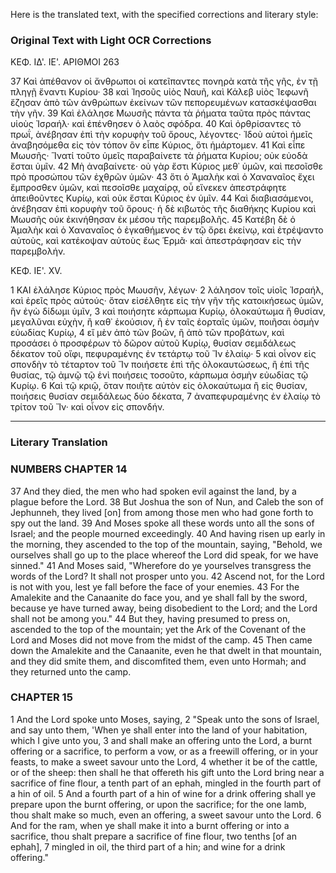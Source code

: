 Here is the translated text, with the specified corrections and literary style:

### Original Text with Light OCR Corrections

ΚΕΦ. ΙΔ'. ΙΕ'.
ΑΡΙΘΜΟΙ
263

37 Καὶ ἀπέθανον οἱ ἄνθρωποι οἱ κατεῖπαντες πονηρὰ κατὰ τῆς γῆς, ἐν τῇ πληγῇ ἔναντι Κυρίου·
38 καὶ Ἰησοῦς υἱὸς Ναυῆ, καὶ Κάλεβ υἱὸς Ἰεφωνῆ ἔζησαν ἀπὸ τῶν ἀνθρώπων ἐκείνων τῶν πεπορευμένων κατασκέψασθαι τὴν γῆν.
39 Καὶ ἐλάλησε Μωυσῆς πάντα τὰ ῥήματα ταῦτα πρὸς πάντας υἱοὺς Ἰσραήλ· καὶ ἐπένθησεν ὁ λαὸς σφόδρα.
40 Καὶ ὀρθρίσαντες τὸ πρωΐ, ἀνέβησαν ἐπὶ τὴν κορυφὴν τοῦ ὄρους, λέγοντες· Ἰδοὺ αὐτοὶ ἡμεῖς ἀναβησόμεθα εἰς τὸν τόπον ὃν εἶπε Κύριος, ὅτι ἡμάρτομεν.
41 Καὶ εἶπε Μωυσῆς· Ἵνατί τοῦτο ὑμεῖς παραβαίνετε τὰ ῥήματα Κυρίου; οὐκ εὐοδὰ ἔσται ὑμῖν.
42 Μὴ ἀναβαίνετε· οὐ γὰρ ἔστι Κύριος μεθ᾿ ὑμῶν, καὶ πεσοῖσθε πρὸ προσώπου τῶν ἐχθρῶν ὑμῶν·
43 ὅτι ὁ Ἀμαλὴκ καὶ ὁ Χαναναῖος ἔχει ἔμπροσθεν ὑμῶν, καὶ πεσοῖσθε μαχαίρᾳ, οὗ εἵνεκεν ἀπεστράφητε ἀπειθοῦντες Κυρίῳ, καὶ οὐκ ἔσται Κύριος ἐν ὑμῖν.
44 Καὶ διαβιασάμενοι, ἀνέβησαν ἐπὶ κορυφὴν τοῦ ὄρους· ἡ δὲ κιβωτὸς τῆς διαθήκης Κυρίου καὶ Μωυσῆς οὐκ ἐκινήθησαν ἐκ μέσου τῆς παρεμβολῆς.
45 Κατέβη δὲ ὁ Ἀμαλὴκ καὶ ὁ Χαναναῖος ὁ ἐγκαθήμενος ἐν τῷ ὄρει ἐκείνῳ, καὶ ἐτρέψαντο αὐτοὺς, καὶ κατέκοψαν αὐτοὺς ἕως Ἑρμᾶ· καὶ ἀπεστράφησαν εἰς τὴν παρεμβολήν.

ΚΕΦ. ΙΕ'. XV.

1 ΚΑΙ ἐλάλησε Κύριος πρὸς Μωυσῆν, λέγων·
2 λάλησον τοῖς υἱοῖς Ἰσραήλ, καὶ ἐρεῖς πρὸς αὐτούς· ὅταν εἰσέλθητε εἰς τὴν γῆν τῆς κατοικήσεως ὑμῶν, ἣν ἐγὼ δίδωμι ὑμῖν,
3 καὶ ποιήσητε κάρπωμα Κυρίῳ, ὁλοκαύτωμα ἢ θυσίαν, μεγαλῦναι εὐχὴν, ἢ καθ᾿ ἑκούσιον, ἢ ἐν ταῖς ἑορταῖς ὑμῶν, ποιῆσαι ὀσμὴν εὐωδίας Κυρίῳ,
4 εἴ μὲν ἀπὸ τῶν βοῶν, ἢ ἀπὸ τῶν προβάτων, καὶ προσάσει ὁ προσφέρων τὸ δῶρον αὐτοῦ Κυρίῳ, θυσίαν σεμιδάλεως δέκατον τοῦ οἴφι, πεφυραμένης ἐν τετάρτῳ τοῦ Ἴν ἐλαίῳ·
5 καὶ οἶνον εἰς σπονδὴν τὸ τέταρτον τοῦ Ἴν ποιήσετε ἐπὶ τῆς ὁλοκαυτώσεως, ἢ ἐπὶ τῆς θυσίας, τῷ ἀμνῷ τῷ ἑνὶ ποιήσεις τοσοῦτο, κάρπωμα ὀσμὴν εὐωδίας τῷ Κυρίῳ.
6 Καὶ τῷ κριῷ, ὅταν ποιῆτε αὐτὸν εἰς ὁλοκαύτωμα ἢ εἰς θυσίαν, ποιήσεις θυσίαν σεμιδάλεως δύο δέκατα,
7 ἀναπεφυραμένης ἐν ἐλαίῳ τὸ τρίτον τοῦ Ἴν· καὶ οἶνον εἰς σπονδήν.

---

### Literary Translation

### NUMBERS CHAPTER 14

37 And they died, the men who had spoken evil against the land, by a plague before the Lord.
38 But Joshua the son of Nun, and Caleb the son of Jephunneh, they lived [on] from among those men who had gone forth to spy out the land.
39 And Moses spoke all these words unto all the sons of Israel; and the people mourned exceedingly.
40 And having risen up early in the morning, they ascended to the top of the mountain, saying, "Behold, we ourselves shall go up to the place whereof the Lord did speak, for we have sinned."
41 And Moses said, "Wherefore do ye yourselves transgress the words of the Lord? It shall not prosper unto you.
42 Ascend not, for the Lord is not with you, lest ye fall before the face of your enemies.
43 For the Amalekite and the Canaanite do face you, and ye shall fall by the sword, because ye have turned away, being disobedient to the Lord; and the Lord shall not be among you."
44 But they, having presumed to press on, ascended to the top of the mountain; yet the Ark of the Covenant of the Lord and Moses did not move from the midst of the camp.
45 Then came down the Amalekite and the Canaanite, even he that dwelt in that mountain, and they did smite them, and discomfited them, even unto Hormah; and they returned unto the camp.

### CHAPTER 15

1 And the Lord spoke unto Moses, saying,
2 "Speak unto the sons of Israel, and say unto them, 'When ye shall enter into the land of your habitation, which I give unto you,
3 and shall make an offering unto the Lord, a burnt offering or a sacrifice, to perform a vow, or as a freewill offering, or in your feasts, to make a sweet savour unto the Lord,
4 whether it be of the cattle, or of the sheep: then shall he that offereth his gift unto the Lord bring near a sacrifice of fine flour, a tenth part of an ephah, mingled in the fourth part of a hin of oil.
5 And a fourth part of a hin of wine for a drink offering shall ye prepare upon the burnt offering, or upon the sacrifice; for the one lamb, thou shalt make so much, even an offering, a sweet savour unto the Lord.
6 And for the ram, when ye shall make it into a burnt offering or into a sacrifice, thou shalt prepare a sacrifice of fine flour, two tenths [of an ephah],
7 mingled in oil, the third part of a hin; and wine for a drink offering."